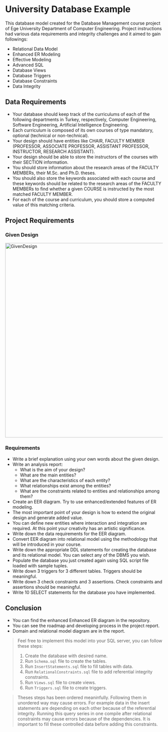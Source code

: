 # University Database Example
This database model created for the Database Management course project of Ege University Department of Computer Engineering. Project instructions had various data requirements and integrity challenges and it aimed to gain followings:  

- Relational Data Model
- Enhanced ER Modeling
- Effective Modeling
- Advanced SQL
- Database Views
- Database Triggers
- Database Constraints
- Data Integrity

## Data Requirements
- Your database should keep track of the curriculums of each of the following departments in Turkey, respectively, Computer Engineering, Software Engineering, Artificial Intelligence Engineering.
- Each curriculum is composed of its own courses of type mandatory, optional (technical or non-technical).
- Your design should have entities like CHAIR, FACULTY MEMBER (PROFESSOR, ASSOCIATE PROFESSOR, ASSISTANT PROFESSOR, INSTRUCTOR, RESEARCH ASSISTANT).
- Your design should be able to store the instructors of the courses with their SECTION information.
- You should store information about the research areas of the FACULTY MEMBERs, their M.Sc. and Ph.D. theses.
- You should also store the keywords associated with each course and these keywords should be related to the research areas of the FACULTY MEMBERs to find whether a given COURSE is instructed by the most matched FACULTY MEMBER.
- For each of the course and curriculum, you should store a computed value of this matching criteria.

## Project Requirements
### Given Design
<img width="620" alt="GivenDesign" src="https://github.com/muhammetsanci/University-Database/assets/77257193/7e7f11b7-8da4-401e-b84b-8ef610ebcf5f">

### Requirements
- Write a brief explanation using your own words about the given design.
- Write an analysis report:
  - What is the aim of your design?
  - What are the main entities?
  - What are the characteristics of each entity?
  - What relationships exist among the entities?
  - What are the constraints related to entities and relationships among them?
- Create an EER diagram. Try to use enhanced/extended features of ER modeling.
- The most important point of your design is how to extend the original design and generate added value.
- You can define new entities where interaction and integration are required. At this point your creativity has an artistic significance.
- Write down the data requirements for the EER diagram.
- Convert EER diagram into relational model using the methodology that will be introduced in your course.
- Write down the appropriate DDL statements for creating the database and its relational model. You can select any of the DBMS you wish.
- Populate the database you just created again using SQL script file loaded with sample tuples.
- Write down 3 triggers for 3 different tables. Triggers should be meaningful.
- Write down 3 check constraints and 3 assertions. Check constraints and assertions should be meaningful.
- Write 10 SELECT statements for the database you have implemented.

## Conclusion
- You can find the enhanced Enhanced ER diagram in the repository.
- You can see the roadmap and developing process in the project report.
- Domain and relational model diagram are in the report.

> Feel free to implement this model into your SQL server, you can follow these steps:
> 1. Create the database with desired name.
> 2. Run `Schema.sql` file to create the tables.
> 3. Run `InsertStatements.sql` file to fill tables with data.
> 4. Run `RelationalConstraints.sql` file to add referential integrity constraints.
> 5. Run `Views.sql` file to create views.
> 6. Run `Triggers.sql` file to create triggers.

> Theses steps has been ordered meaninfully. Following them in unordered way may cause errors. For example data in the insert statements are depending on each other because of the referential integrity. Running this query series in one compile after relational constraints may cause errors because of the dependencies. It is important to fill these controlled data before adding this constraints.
